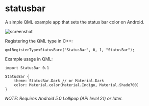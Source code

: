 # statusbar
A simple QML example app that sets the status bar color on Android.

![screenshot](https://github.com/jpnurmi/statusbar/raw/master/statusbar.png)

Registering the QML type in C++:

    qmlRegisterType<StatusBar>("StatusBar", 0, 1, "StatusBar");

Example usage in QML:

    import StatusBar 0.1

    StatusBar {
        theme: StatusBar.Dark // or Material.Dark
        color: Material.color(Material.Indigo, Material.Shade700)
    }

*NOTE: Requires Android 5.0 Lollipop (API level 21) or later.*
